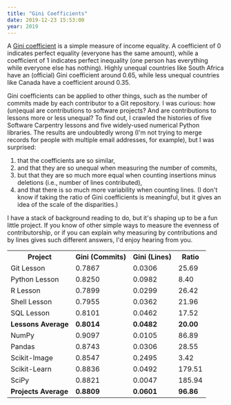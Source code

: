 ```yaml
---
title: "Gini Coefficients"
date: 2019-12-23 15:53:00
year: 2019
---
```


A [Gini coefficient](https://en.wikipedia.org/wiki/Gini_coefficient)
is a simple measure of income equality.
A coefficient of 0 indicates perfect equality (everyone has the same amount),
while a coefficient of 1 indicates perfect inequality
(one person has everything while everyone else has nothing).
Highly unequal countries like South Africa have an (official) Gini coefficient around 0.65,
while less unequal countries like Canada have a coefficient around 0.35.

Gini coefficients can be applied to other things,
such as the number of commits made by each contributor to a Git repository.
I was curious:
how (un)equal are contributions to software projects?
And are contributions to lessons more or less unequal?
To find out,
I crawled the histories of five Software Carpentry lessons
and five widely-used numerical Python libraries.
The results are undoubtedly wrong
(I'm not trying to merge records for people with multiple email addresses, for example),
but I was surprised:

1.  that the coefficients are so similar,
2.  and that they are so unequal when measuring the number of commits,
3.  but that they are so much more equal when counting insertions minus deletions
    (i.e., number of lines contributed),
4.  and that there is so much more variability when counting lines.
    (I don't know if taking the ratio of Gini coefficients is meaningful,
    but it gives an idea of the scale of the disparities.)

I have a stack of background reading to do,
but it's shaping up to be a fun little project.
If you know of other simple ways to measure the evenness of contributorship,
or if you can explain why measuring by contributions and by lines gives such different answers,
I'd enjoy hearing from you.

<table class="centered">
  <tr>
    <th>Project</th>
    <th>Gini (Commits)</th>
    <th>Gini (Lines)</th>
    <th>Ratio</th>
  </tr>
  <tr>
    <td>Git Lesson</td>
    <td class="right">0.7867</td>
    <td class="right">0.0306</td>
    <td class="right">25.69</td>
  </tr>
  <tr>
    <td>Python Lesson</td>
    <td class="right">0.8250</td>
    <td class="right">0.0982</td>
    <td class="right">8.40</td>
  </tr>
  <tr>
    <td>R Lesson</td>
    <td class="right">0.7899</td>
    <td class="right">0.0299</td>
    <td class="right">26.42</td>
  </tr>
  <tr>
    <td>Shell Lesson</td>
    <td class="right">0.7955</td>
    <td class="right">0.0362</td>
    <td class="right">21.96</td>
  </tr>
  <tr>
    <td>SQL Lesson</td>
    <td class="right">0.8101</td>
    <td class="right">0.0462</td>
    <td class="right">17.52</td>
  </tr>
  <tr>
    <td><strong>Lessons Average</strong></td>
    <td class="right"><strong>0.8014</strong></td>
    <td class="right"><strong>0.0482</strong></td>
    <td class="right"><strong>20.00</strong></td>
  </tr>
  <tr>
    <td>NumPy</td>
    <td class="right">0.9097</td>
    <td class="right">0.0105</td>
    <td class="right">86.89</td>
  </tr>
  <tr>
    <td>Pandas</td>
    <td class="right">0.8743</td>
    <td class="right">0.0306</td>
    <td class="right">28.55</td>
  </tr>
  <tr>
    <td>Scikit-Image</td>
    <td class="right">0.8547</td>
    <td class="right">0.2495</td>
    <td class="right">3.42</td>
  </tr>
  <tr>
    <td>Scikit-Learn</td>
    <td class="right">0.8836</td>
    <td class="right">0.0492</td>
    <td class="right">179.51</td>
  </tr>
  <tr>
    <td>SciPy</td>
    <td class="right">0.8821</td>
    <td class="right">0.0047</td>
    <td class="right">185.94</td>
  </tr>
  <tr>
    <td><strong>Projects Average</strong></td>
    <td class="right"><strong>0.8809</strong></td>
    <td class="right"><strong>0.0601</strong></td>
    <td class="right"><strong>96.86</strong></td>
  </tr>
</table>
